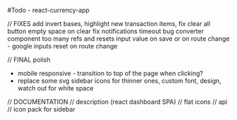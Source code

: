 #Todo - react-currency-app

// FIXES
add invert bases, highlight new transaction items, fix clear all button empty space on clear
fix notifications timeout bug
converter component too many refs and resets input value on save or on route change - google inputs reset on route change

// FINAL polish

- mobile responsive - transition to top of the page when clicking?
- replace some svg sidebar icons for thinner ones, custom font, design, watch out for white space

// DOCUMENTATION
// description (react dashboard SPA)
// flat icons
// api
// icon pack for sidebar
